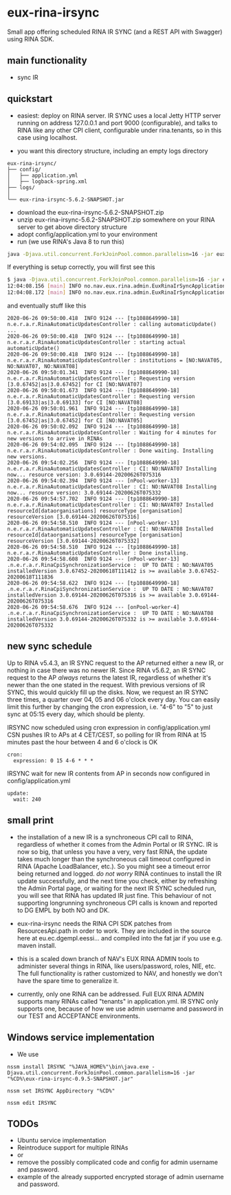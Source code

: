 # eux-rina-irsync

Small app offering scheduled RINA IR SYNC (and a REST API with Swagger) using RINA SDK.

## main functionality

* sync IR

## quickstart

* easiest: deploy on RINA server. IR SYNC uses a local Jetty HTTP server running on address 127.0.0.1 and port 9000 (configurable), and talks to RINA like any other CPI client, configurable under rina.tenants, so in this case using localhost.

* you want this directory structure, including an empty logs directory
```
eux-rina-irsync/
├── config/
│   ├── application.yml
│   ├── logback-spring.xml
├── logs/
│  
└── eux-rina-irsync-5.6.2-SNAPSHOT.jar
```
* download the eux-rina-irsync-5.6.2-SNAPSHOT.zip
* unzip eux-rina-irsync-5.6.2-SNAPSHOT.zip somewhere on your RINA server to get above directory structure
* adopt config/application.yml to your environment
* run (we use RINA's Java 8 to run this)
```bash
java -Djava.util.concurrent.ForkJoinPool.common.parallelism=16 -jar eux-rina-irsync-0.9.4-SNAPSHOT.jar
```

If everything is setup correctly, you will first see this
```bash
$ java -Djava.util.concurrent.ForkJoinPool.common.parallelism=16 -jar eux-rina-irsync-0.9.4-SNAPSHOT.jar
12:04:08.156 [main] INFO no.nav.eux.rina.admin.EuxRinaIrSyncApplication - availableProcessors = 8
12:04:08.172 [main] INFO no.nav.eux.rina.admin.EuxRinaIrSyncApplication - parallism of pool   = 16
```

and eventually stuff like this
```
2020-06-26 09:50:00.418  INFO 9124 --- [tp1088649990-18] n.e.r.a.r.RinaAutomaticUpdatesController : calling automaticUpdate() ...
2020-06-26 09:50:00.418  INFO 9124 --- [tp1088649990-18] n.e.r.a.r.RinaAutomaticUpdatesController : starting actual automaticUpdate()
2020-06-26 09:50:00.418  INFO 9124 --- [tp1088649990-18] n.e.r.a.r.RinaAutomaticUpdatesController : institutions = [NO:NAVAT05, NO:NAVAT07, NO:NAVAT08]
2020-06-26 09:50:01.341  INFO 9124 --- [tp1088649990-18] n.e.r.a.r.RinaAutomaticUpdatesController : Requesting version [3.0.67452|as|3.0.67452] for CI [NO:NAVAT07]
2020-06-26 09:50:01.673  INFO 9124 --- [tp1088649990-18] n.e.r.a.r.RinaAutomaticUpdatesController : Requesting version [3.0.69133|as|3.0.69133] for CI [NO:NAVAT08]
2020-06-26 09:50:01.961  INFO 9124 --- [tp1088649990-18] n.e.r.a.r.RinaAutomaticUpdatesController : Requesting version [3.0.67452|as|3.0.67452] for CI [NO:NAVAT05]
2020-06-26 09:50:02.092  INFO 9124 --- [tp1088649990-18] n.e.r.a.r.RinaAutomaticUpdatesController : Waiting for 4 minutes for new versions to arrive in RINAs
2020-06-26 09:54:02.095  INFO 9124 --- [tp1088649990-18] n.e.r.a.r.RinaAutomaticUpdatesController : Done waiting. Installing new versions.
2020-06-26 09:54:02.256  INFO 9124 --- [tp1088649990-18] n.e.r.a.r.RinaAutomaticUpdatesController : CI: NO:NAVAT07 Installing now... resource version: 3.0.69144-20200626T075316
2020-06-26 09:54:02.394  INFO 9124 --- [nPool-worker-13] n.e.r.a.r.RinaAutomaticUpdatesController : CI: NO:NAVAT08 Installing now... resource version: 3.0.69144-20200626T075332
2020-06-26 09:54:57.702  INFO 9124 --- [tp1088649990-18] n.e.r.a.r.RinaAutomaticUpdatesController : CI: NO:NAVAT07 Installed resourceId[dataorganisations] resourceType [organisation] resourceVersion [3.0.69144-20200626T075316]
2020-06-26 09:54:58.510  INFO 9124 --- [nPool-worker-13] n.e.r.a.r.RinaAutomaticUpdatesController : CI: NO:NAVAT08 Installed resourceId[dataorganisations] resourceType [organisation] resourceVersion [3.0.69144-20200626T075332]
2020-06-26 09:54:58.510  INFO 9124 --- [tp1088649990-18] n.e.r.a.r.RinaAutomaticUpdatesController : Done installing.
2020-06-26 09:54:58.608  INFO 9124 --- [nPool-worker-13] .n.e.r.a.r.RinaCpiSynchronizationService :  UP TO DATE : NO:NAVAT05 installedVersion 3.0.67452-20200618T111412 is >= available 3.0.67452-20200618T111836
2020-06-26 09:54:58.622  INFO 9124 --- [tp1088649990-18] .n.e.r.a.r.RinaCpiSynchronizationService :  UP TO DATE : NO:NAVAT07 installedVersion 3.0.69144-20200626T075316 is >= available 3.0.69144-20200626T075316
2020-06-26 09:54:58.676  INFO 9124 --- [onPool-worker-4] .n.e.r.a.r.RinaCpiSynchronizationService :  UP TO DATE : NO:NAVAT08 installedVersion 3.0.69144-20200626T075332 is >= available 3.0.69144-20200626T075332
```
  
## new sync schedule

 Up to RINA v5.4.3, an IR SYNC request to the AP returned either a new IR, or nothing in case there was no newer IR.
 Since RINA v5.6.2, an IR SYNC request to the AP *always* returns the latest IR, regardless of whether it's newer than the one stated in the request. With previous versions of IR SYNC, this would quickly fill up the disks. 
 Now, we request an IR SYNC three times, a quarter over 04, 05 and 06 o'clock every day. You can easily limit this further by changing the cron expression, i.e. "4-6" to "5" to just sync at 05:15 every day, which should be plenty.

 IRSYNC now scheduled using cron expression in config/application.yml
 CSN pushes IR to APs at 4 CET/CEST, so polling for IR from RINA at 15 minutes past the hour between 4 and 6 o'clock is OK

```
cron:
  expression: 0 15 4-6 * * *
```

 IRSYNC wait for new IR contents from AP in seconds now configured in config/application.yml
```
update:
  wait: 240
```

## small print

* the installation of a new IR is a synchroneous CPI call to RINA, regardless of whether it comes from the Admin Portal or IR SYNC. IR is now so big, that unless you have a very, very fast RINA, the update takes much longer than the synchroneous call timeout configured in RINA (Apache LoadBalancer, etc.). So you might see a timeout error being returned and logged.
 *do not worry* RINA continues to install the IR update successfully, and the next time you check, either by refreshing the Admin Portal page, or waiting for the next IR SYNC scheduled run, you will see that RINA has updated IR just fine.
This behaviour of not supporting longrunning synchroneous CPI calls is known and reported to DG EMPL by both NO and DK.

* eux-rina-irsync needs the RINA CPI SDK patches from ResourcesApi.path in order to work. They are included in the source here at
  eu.ec.dgempl.eessi... and compiled into the fat jar if you use e.g. maven install.

* this is a scaled down branch of NAV's EUX RINA ADMIN tools to administer several things in RINA, like users/password, roles, NIE, etc.
  The full functionality is rather customized to NAV, and honestly we don't have the spare time to generalize it.
  
* currently, only one RINA can be addressed. Full EUX RINA ADMIN supports many RINAs called "tenants" in application.yml.
  IR SYNC only supports one, because of how we use admin username and password in our TEST and ACCEPTANCE environments. 

## Windows service implementation

* We use 
```
nssm install IRSYNC "%JAVA_HOME%"\bin\java.exe -Djava.util.concurrent.ForkJoinPool.common.parallelism=16 -jar "%CD%\eux-rina-irsync-0.9.5-SNAPSHOT.jar"

nssm set IRSYNC AppDirectory "%CD%"

nssm edit IRSYNC
```

## TODOs

* Ubuntu service implementation
* Reintroduce support for multiple RINAs
* or
* remove the possibly complicated code and config for admin username and password.
* example of the already supported encrypted storage of admin username and password.
